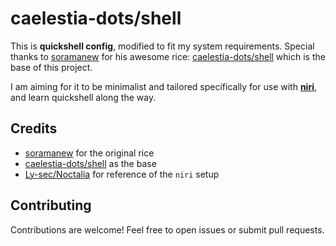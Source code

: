 # caelestia-dots/shell

This is **quickshell config**, modified to fit my system requirements. Special thanks to [soramanew](https://github.com/soramanew) for his awesome rice: [caelestia-dots/shell](https://github.com/caelestia-dots/shell) which is the base of this project.

I am aiming for it to be minimalist and tailored specifically for use with [**niri**](https://github.com/YaLTeR/niri), and learn quickshell along the way.

## Credits

- [soramanew](https://github.com/soramanew) for the original rice
- [caelestia-dots/shell](https://github.com/caelestia-dots/shell) as the base
- [Ly-sec/Noctalia](https://github.com/Ly-sec/Noctalia) for reference of the `niri` setup

## Contributing
Contributions are welcome! Feel free to open issues or submit pull requests.

